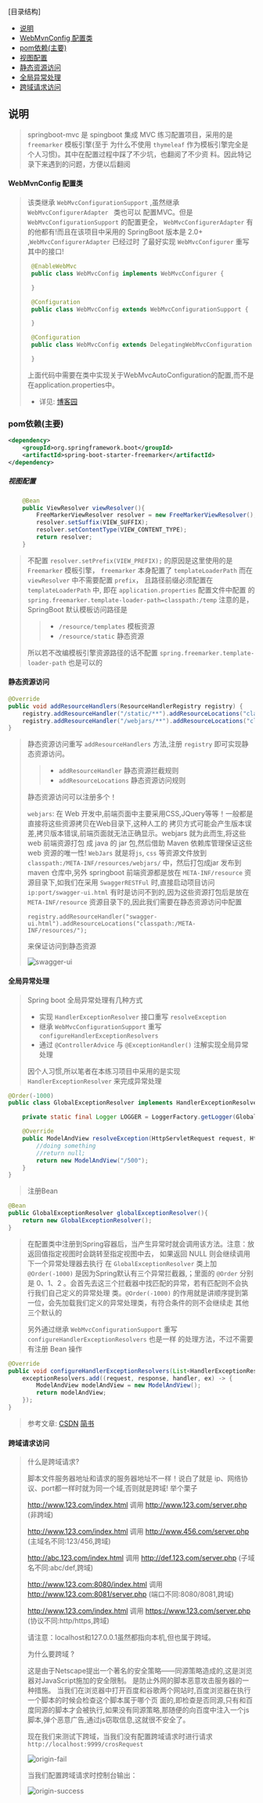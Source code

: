 [目录结构]
 - [说明](#a)
 - [WebMvnConfig 配置类](#b)
 - [pom依赖(主要)](#c)
 - [视图配置](#d)
 - [静态资源访问](#e)
 - [全局异常处理](#f)
 - [跨域请求访问](#g)

## <span id = "a">说明</span>
> springboot-mvc 是 spingboot 集成 MVC 练习配置项目，采用的是 `freemarker` 模板引擎(至于
为什么不使用 `thymeleaf` 作为模板引擎完全是个人习惯)。其中在配置过程中踩了不少坑，也翻阅了不少资
料。因此特记录下来遇到的问题，方便以后翻阅

#### <span id = "b">WebMvnConfig 配置类</span>
> 该类继承 `WebMvcConfigurationSupport` ,虽然继承 `WebMvcConfigurerAdapter ` 类也可以
配置MVC。但是 `WebMvcConfigurationSupport` 的配置更全， `WebMvcConfigurerAdapter` 有
的他都有!而且在该项目中采用的 SpringBoot 版本是 2.0+ ,`WebMvcConfigurerAdapter` 已经过时
了最好实现 `WebMvcConfigurer` 重写其中的接口!
> ```java
>  @EnableWebMvc
>  public class WebMvcConfig implements WebMvcConfigurer {
>
>  }
>
>  @Configuration
>  public class WebMvcConfig extends WebMvcConfigurationSupport {
>
>  }
>
>  @Configuration
>  public class WebMvcConfig extends DelegatingWebMvcConfiguration {
>
>  }
>```
> 上面代码中需要在类中实现关于WebMvcAutoConfiguration的配置,而不是在application.properties中。
> - 详见: [博客园](https://www.cnblogs.com/sufferingStriver/p/9026764.html?_blank)

### <span id = "c">pom依赖(主要)</span>
```xml
<dependency>
    <groupId>org.springframework.boot</groupId>
    <artifactId>spring-boot-starter-freemarker</artifactId>
</dependency>
```

##### <span id = "d">视图配置</span>
```java
    @Bean
    public ViewResolver viewResolver(){
        FreeMarkerViewResolver resolver = new FreeMarkerViewResolver();
        resolver.setSuffix(VIEW_SUFFIX);
        resolver.setContentType(VIEW_CONTENT_TYPE);
        return resolver;
    }
```

> 不配置 `resolver.setPrefix(VIEW_PREFIX);` 的原因是这里使用的是 `Freemarker` 模板引擎，
> `freemarker` 本身配置了 `templateLoaderPath` 而在 `viewResolver` 中不需要配置 `prefix`，
> 且路径前缀必须配置在 `templateLoaderPath` 中, 即在 `application.properties` 配置文件中配置
> 的 `spring.freemarker.template-loader-path=classpath:/temp`
> 注意的是，SpringBoot 默认模板访问路径是
>
>   > - `/resource/templates` 模板资源
>   > - `/resource/static` 静态资源
>
> 所以若不改编模板引擎资源路径的话不配置 `spring.freemarker.template-loader-path` 也是可以的

#### <span id = "e">静态资源访问</span>
```java
@Override
public void addResourceHandlers(ResourceHandlerRegistry registry) {
	registry.addResourceHandler("/static/**").addResourceLocations("classpath:/static/");
	registry.addResourceHandler("/webjars/**").addResourceLocations("classpath:/MATE-INF/resource/webjars/**");
}
```
> 静态资源访问重写 `addResourceHandlers` 方法,注册 `registry` 即可实现静态资源访问。
>
>   > - `addResourceHandler` 静态资源拦截规则
>   > - `addResourceLocations` 静态资源访问规则
>
> 静态资源访问可以注册多个！
>
> `webjars`: 在 Web 开发中,前端页面中主要采用CSS,JQuery等等！一般都是直接将这些资源拷贝在Web目录下,这种人工的
> 拷贝方式可能会产生版本误差,拷贝版本错误,前端页面就无法正确显示。webjars 就为此而生,将这些 web 前端资源打包
> 成 java 的 jar 包,然后借助 Maven 依赖库管理保证这些 web 资源的唯一性!
> `WebJars` 就是将`js`, `css` 等资源文件放到 `classpath:/META-INF/resources/webjars/` 中，然后打包成jar
> 发布到 maven 仓库中,另外 springboot 前端资源都是放在 `META-INF/resource` 资源目录下,如我们在采用
> `SwaggerRESTFul` 时,直接启动项目访问 `ip:port/swagger-ui.html` 有时是访问不到的,因为这些资源打包后是放在
> `META-INF/resource` 资源目录下的,因此我们需要在静态资源访问中配置
>
> `registry.addResourceHandler("swagger-ui.html").addResourceLocations("classpath:/META-INF/resources/");`
>
> 来保证访问到静态资源
>
>![swagger-ui](image/swagger-ui.png)
>

#### <span id = "f">全局异常处理</span>
> Spring boot 全局异常处理有几种方式
>
> - 实现 `HandlerExceptionResolver` 接口重写 `resolveException`
> - 继承 `WebMvcConfigurationSupport` 重写 `configureHandlerExceptionResolvers`
> - 通过 `@ControllerAdvice` 与 `@ExceptionHandler()` 注解实现全局异常处理
>
> 因个人习惯,所以笔者在本练习项目中采用的是实现 `HandlerExceptionResolver` 来完成异常处理
```java
@Order(-1000)
public class GlobalExceptionResolver implements HandlerExceptionResolver {

	private static final Logger LOGGER = LoggerFactory.getLogger(GlobalExceptionResolver.class);

	@Override
	public ModelAndView resolveException(HttpServletRequest request, HttpServletResponse response, Object handler, Exception ex) {
		//doing something
		//return null;
		return new ModelAndView("/500");
	}
}
```
> 注册Bean
```java
@Bean
public GlobalExceptionResolver globalExceptionResolver(){
	return new GlobalExceptionResolver();
}
```
> 在配置类中注册到Spring容器后，当产生异常时就会调用该方法。注意：放返回值指定视图时会跳转至指定视图中去，
> 如果返回 NULL 则会继续调用下一个异常处理器去执行
> 在 `GlobalExceptionResolver` 类上加 `@Order(-1000)` 是因为Spring默认有三个异常拦截器,；里面的
> `@Order` 分别是 0、1、2 。会首先去这三个拦截器中找匹配的异常，若有匹配则不会执行我们自己定义的异常处理
> 类。`@Order(-1000)` 的作用就是讲顺序提到第一位，会先加载我们定义的异常处理类，有符合条件的则不会继续走
> 其他三个默认的
>
> 另外通过继承 `WebMvcConfigurationSupport` 重写 `configureHandlerExceptionResolvers` 也是一样
> 的处理方法，不过不需要有注册 Bean 操作
```java
@Override
public void configureHandlerExceptionResolvers(List<HandlerExceptionResolver> exceptionResolvers) {
	exceptionResolvers.add((request, response, handler, ex) -> {
		ModelAndView modelAndView = new ModelAndView();
		return modelAndView;
	});
}
```
> 参考文章: [CSDN](https://blog.csdn.net/u013194072/article/details/79044286) [简书](https://www.jianshu.com/p/da311ae29908)

#### <span id = "g">跨域请求访问</span>
> 什么是跨域请求?
>
>  脚本文件服务器地址和请求的服务器地址不一样！说白了就是 ip、网络协议、port都一样时就为同一个域,否则就是跨域!
  举个栗子
>
> http://www.123.com/index.html 调用 http://www.123.com/server.php (非跨域)
>
> http://www.123.com/index.html 调用 http://www.456.com/server.php (主域名不同:123/456,跨域)
>
> http://abc.123.com/index.html 调用 http://def.123.com/server.php (子域名不同:abc/def,跨域)
>
> http://www.123.com:8080/index.html 调用 http://www.123.com:8081/server.php (端口不同:8080/8081,跨域)
>
> http://www.123.com/index.html 调用 https://www.123.com/server.php (协议不同:http/https,跨域)
>
> 请注意：localhost和127.0.0.1虽然都指向本机,但也属于跨域。
>
> 为什么要跨域 ?
>
> 这是由于Netscape提出一个著名的安全策略——同源策略造成的,这是浏览器对JavaScript施加的安全限制。
  是防止外网的脚本恶意攻击服务器的一种措施。
  当我们在浏览器中打开百度和谷歌两个网站时,百度浏览器在执行一个脚本的时候会检查这个脚本属于哪个页
  面的,即检查是否同源,只有和百度同源的脚本才会被执行,如果没有同源策略,那随便的向百度中注入一个js
  脚本,弹个恶意广告,通过js窃取信息,这就很不安全了。
>
> 现在我们来测试下跨域，当我们没有配置跨域请求时进行请求 `http://localhost:9999/crosRequest`
>
> ![origin-fail](image/origin-fail.png)
>
> 当我们配置跨域请求时控制台输出：
>
> ![origin-success](image/origin-success.png)